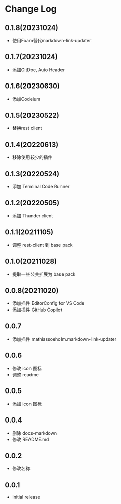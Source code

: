 # Change Log

## 0.1.8(20231024)

- 使用Foam替代markdown-link-updater


## 0.1.7(20231024)

- 添加GitDoc, Auto Header

## 0.1.6(20230630)

- 添加Codeium

## 0.1.5(20230522)

- 替换rest client

## 0.1.4(20220613)

- 移除使用较少的插件

## 0.1.3(20220524)

- 添加 Terminal Code Runner

## 0.1.2(20220505)

- 添加 Thunder client

## 0.1.1(20211105)

- 调整 rest-client 到 base pack

## 0.1.0(20211028)

- 提取一些公共扩展为 base pack

## 0.0.8(20211020)

- 添加插件 EditorConfig for VS Code
- 添加插件 GitHub Copilot

## 0.0.7

- 添加插件 mathiassoeholm.markdown-link-updater

## 0.0.6

- 修改 icon 图标
- 调整 readme

## 0.0.5

- 添加 icon 图标

## 0.0.4

- 删除 docs-markdown
- 修改 README.md

## 0.0.2

- 修改名称

## 0.0.1

- Initial release
